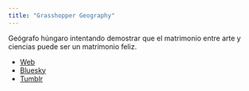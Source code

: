 ```yaml
---
title: "Grasshopper Geography"
---
```


Geógrafo húngaro intentando demostrar que el matrimonio entre arte y ciencias puede ser un matrimonio feliz.

- [Web](https://www.grasshoppergeography.com/)
- [Bluesky](https://bsky.app/profile/grasshoppergeo.bsky.social)
- [Tumblr](https://www.tumblr.com/grasshoppergeography)
